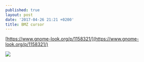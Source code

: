 ```yaml
---
published: true
layout: post
date: '2017-04-26 21:21 +0200'
title: BMZ cursor
---
```

[https://www.gnome-look.org/p/1158321/](https://www.gnome-look.org/p/1158321/)

![](https://cn.pling.com/img/8/c/0/4/129a1f4fb882076771ab82f7760fc2e8c8e8.png)
